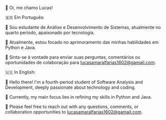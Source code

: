 👋 Oi, me chamo Lucas!

🇧🇷 Em Português:

📖 Sou estudante de Análise e Desenvolvimento de Sistemas, atualmente no quarto período, apaixonado por tecnologia.

💼 Atualmente, estou focado no aprimoramento das minhas habilidades em Python e Java.

📧 Sinta-se à vontade para enviar suas perguntas, comentários ou oportunidades de colaboração para lucasamaralfarias1602@gamail.com.

🇺🇸 In English:

📖 Hello there! I'm a fourth-period student of Software Analysis and Development, deeply passionate about technology and coding.

💼 Currently, my main focus lies in refining my skills in Python and Java.

📧 Please feel free to reach out with any questions, comments, or collaboration opportunities to lucasamaralfarias1602@gamail.com.

<!---
AmaralFLucas/AmaralFLucas is a ✨ special ✨ repository because its `README.md` (this file) appears on your GitHub profile.
You can click the Preview link to take a look at your changes.
--->

